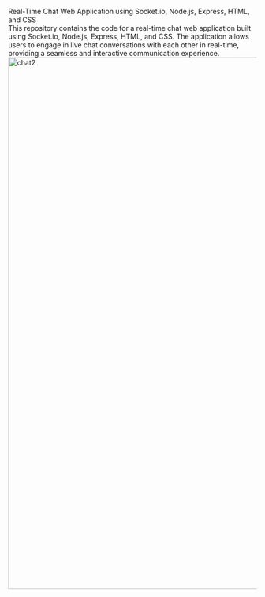 Real-Time Chat Web Application using Socket.io, Node.js, Express, HTML, and CSS                                                                              
This repository contains the code for a real-time chat web application built using Socket.io, Node.js, Express, HTML, and CSS. The application allows users to engage in live chat conversations with each other in real-time, providing a seamless and interactive communication experience.<img width="1079" alt="chat2" src="https://github.com/dipesh6264/chatingwebapp/assets/134261406/03044c6a-6278-46c1-ade1-75a2782e71bc">
